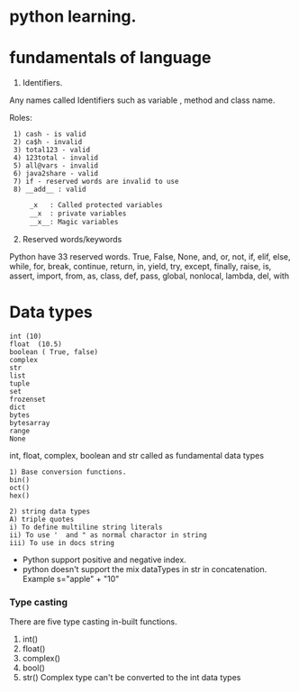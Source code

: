 # python learning.

# fundamentals of language
  1) Identifiers. 
     
Any names called Identifiers such as variable , method and class name.

Roles:

     1) cash - is valid
     2) ca$h - invalid
     3) total123 - valid
     4) 123total - invalid
     5) all@vars - invalid
     6) java2share - valid
     7) if - reserved words are invalid to use
     8) __add__ : valid

```bash
     _x   : Called protected variables
     __x  : private variables
     __x__: Magic variables
```
     
     
  2) Reserved words/keywords 
     
Python have 33 reserved words.
     True, False, None, and, or, not, if, elif, else, while, for, break, continue, return, in, yield,
     try, except, finally, raise, is, assert, import, from, as, class, def, pass, global, nonlocal, lambda, del, with
# Data types

    int (10)
    float  (10.5)
    boolean ( True, false)
    complex
    str
    list
    tuple
    set
    frozenset
    dict
    bytes
    bytesarray
    range
    None
    
int, float, complex, boolean and str called as fundamental data types
  
 
    1) Base conversion functions. 
    bin()
    oct()
    hex()

    2) string data types
    A) triple quotes
    i) To define multiline string literals  
    ii) To use '  and " as normal charactor in string
    iii) To use in docs string
  - Python support positive and negative index.  
  - python doesn't support the mix dataTypes in str in concatenation. Example s="apple" + "10"
### Type casting
There are five type casting in-built functions. 
1) int()
2) float()
3) complex()
4) bool()
6) str()
Complex type can't be converted to the int data types
   
